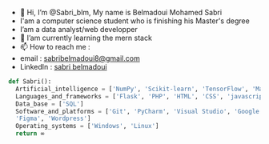 - 👋 Hi, I’m @Sabri_blm, My name is Belmadoui Mohamed Sabri
- I'am a computer science student who is finishing his Master's degree
- I’am a data analyst/web developper 
- 🌱 I’am currently learning the mern stack
- 📫 How to reach me :
- email : sabribelmadoui8@gmail.com
- LinkedIn : <a href="https://www.linkedin.com/in/sabri-belmadoui-1b5210206/">sabri belmadoui</a>

```python
def Sabri():
  Artificial_intelligence = ['NumPy', 'Scikit‑learn', 'TensorFlow', 'Matplotlib', 'Pandas', 'Pytorch', 'Yolo']
  Languages_and_frameworks = ['Flask', 'PHP', 'HTML', 'CSS', 'javascript', 'java', 'C', 'JEE', 'dash']
  Data_base = ['SQL']
  Software_and_platforms = ['Git', 'PyCharm', 'Visual Studio', 'Google Colab', 'Anaconda', 'Android Studio', 'overleaf (latex)', \
  'Figma', 'Wordpress']
  Operating_systems = ['Windows', 'Linux']
  return ∞
```

<!---
tchikyy/tchikyy is a ✨ special ✨ repository because its `README.md` (this file) appears on your GitHub profile.
You can click the Preview link to take a look at your changes.
--->

